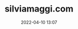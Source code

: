 ---
title: "silviamaggi.com"
bookmark-of: https://silviamaggidesign.com
date: "2022-04-10 13:07"
---